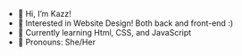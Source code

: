 - 👋 Hi, I’m Kazz!
- 👀 Interested in Website Design! Both back and front-end :)
- 🌱 Currently learning Html, CSS, and JavaScript
- 🍊 Pronouns: She/Her

<!---
SamsChai/SamsChai is a ✨ special ✨ repository because its `README.md` (this file) appears on your GitHub profile.
You can click the Preview link to take a look at your changes.
--->
